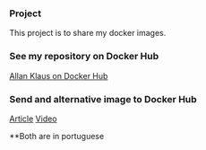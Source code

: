 ### Project

This project is to share my docker images.

### See my repository on Docker Hub
[Allan Klaus on Docker Hub](https://hub.docker.com/u/allanklaus)

### Send and alternative image to Docker Hub
[Article](https://devlooper.blog.br/back-end/como-enviar-suas-imagens-docker-para-o-dockerhub/)
[Video](https://www.youtube.com/watch?v=k62PxXF3VlU)

**Both are in portuguese